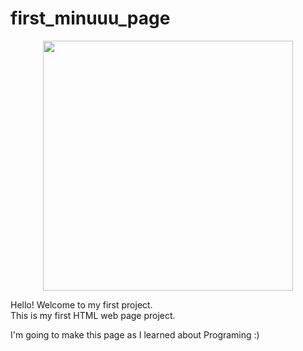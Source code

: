 # first_minuuu_page
<p align="center">
<image width="400px" src="https://i.imgur.com/MxMBedf.jpg"/>
</p>


Hello! Welcome to my first project.\
This is my first HTML web page project.


I'm going to make this page as I learned about Programing :)
